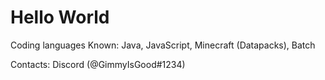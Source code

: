 # Hello World

Coding languages Known: Java, JavaScript, Minecraft (Datapacks), Batch

Contacts: Discord (@GimmyIsGood#1234)
